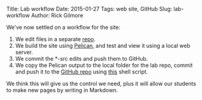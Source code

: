 Title: Lab workflow
Date: 2015-01-27
Tags: web site, GitHub
Slug: lab-workflow
Author: Rick Gilmore

We've now settled on a workflow for the site:

1. We edit files in a separate [repo](https://github.com/gilmore-lab/gilmore-lab.github.io-src).
2. We build the site using [Pelican](http://docs.getpelican.com/en/latest/), and test and view it using a local web server.
3. We commit the *-src edits and push them to GitHub.
4. We copy the Pelican output to the local folder for the lab repo, commit and push it to the [GitHub repo](https:github.com/gilmore-lab/gilmore-lab.github.io) using [this](https://github.com/gilmore-lab/gilmore-lab.github.io-src/blob/master/update_github.sh) shell script.

We think this will give us the control we need, plus it will allow our students to make new pages by writing in Markdown.
